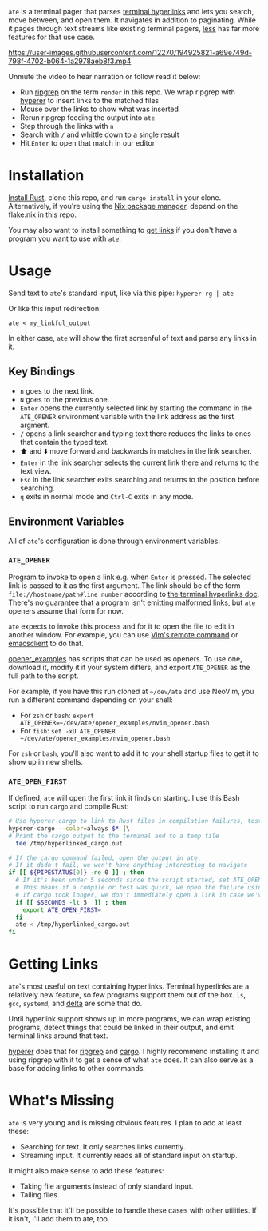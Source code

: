 `ate` is a terminal pager that parses [terminal hyperlinks] and lets you search, move between, and open them.
It navigates in addition to paginating.
While it pages through text streams like existing terminal pagers, [less] has far more features for that use case.

[terminal hyperlinks]: https://gist.github.com/egmontkob/eb114294efbcd5adb1944c9f3cb5feda
[less]: https://github.com/gwsw/less


https://user-images.githubusercontent.com/12270/194925821-a69e749d-798f-4702-b064-1a2978aeb8f3.mp4

Unmute the video to hear narration or follow read it below:

* Run [ripgrep] on the term `render` in this repo. We wrap ripgrep with [hyperer] to insert links to the matched files
* Mouse over the links to show what was inserted
* Rerun ripgrep feeding the output into `ate`
* Step through the links with `n`
* Search with `/` and whittle down to a single result
* Hit `Enter` to open that match in our editor

Installation
============
[Install Rust], clone this repo, and run `cargo install` in your clone.
Alternatively, if you're using the [Nix package manager], depend on the flake.nix in this repo.

[Install Rust]: https://www.rust-lang.org/tools/install
[Nix package manager]: https://nixos.org/manual/nix/stable/introduction.html

You may also want to install something to [get links] if you don't have a program you want to use with `ate`.

[get links]: #getting-links

Usage
=====
Send text to `ate`'s standard input, like via this pipe:
`hyperer-rg | ate`

Or like this input redirection:

`ate < my_linkful_output`
 
In either case, `ate` will show the first screenful of text and parse any links in it.

Key Bindings
------------
* `n` goes to the next link.
* `N` goes to the previous one.
* `Enter` opens the currently selected link by starting the command in the `ATE_OPENER` environment variable with the link address as the first argment.
* `/` opens a link searcher and typing text there reduces the links to ones that contain the typed text.
* ⬆️ and ⬇️ move forward and backwards in matches in the link searcher.
* `Enter` in the link searcher selects the current link there and returns to the text view.
* `Esc` in the link searcher exits searching and returns to the position before searching.
* `q` exits in normal mode and `Ctrl-C` exits in any mode.

Environment Variables
---------------------
All of `ate`'s configuration is done through environment variables:

### `ATE_OPENER`
Program to invoke to open a link e.g. when `Enter` is pressed. 
The selected link is passed to it as the first argument.
The link should be of the form `file://hostname/path#line number` according to [the terminal hyperlinks doc][terminal hyperlinks].
There's no guarantee that a program isn't emitting malformed links, but `ate` openers assume that form for now.

`ate` expects to invoke this process and for it to open the file to edit in another window.
For example, you can use [Vim's remote command][Vim remote] or [emacsclient] to do that.

[Vim remote]: https://vimdoc.sourceforge.net/htmldoc/remote.html#--remote
[emacsclient]: https://www.gnu.org/software/emacs/manual/html_node/emacs/Invoking-emacsclient.html

[opener_examples] has scripts that can be used as openers.
To use one, download it, modify it if your system differs, and export `ATE_OPENER` as the full path to the script.

[opener_examples]: https://github.com/groves/ate/tree/main/opener_examples

For example, if you have this run cloned at `~/dev/ate` and use NeoVim, you run a different command depending on your shell:
* For `zsh` or `bash`: `export ATE_OPENER=~/dev/ate/opener_examples/nvim_opener.bash`
* For `fish`: `set -xU ATE_OPENER ~/dev/ate/opener_examples/nvim_opener.bash`

For `zsh` or `bash`, you'll also want to add it to your shell startup files to get it to show up in new shells.

### `ATE_OPEN_FIRST`
If defined, `ate` will open the first link it finds on starting.
I use this Bash script to run `cargo` and compile Rust:

```bash
# Use hyperer-cargo to link to Rust files in compilation failures, test failures, and backtraces
hyperer-cargo --color=always $* |\
# Print the cargo output to the terminal and to a temp file
  tee /tmp/hyperlinked_cargo.out

# If the cargo command failed, open the output in ate.
# If it didn't fail, we won't have anything interesting to navigate
if [[ ${PIPESTATUS[0]} -ne 0 ]] ; then
  # If it's been under 5 seconds since the script started, set ATE_OPEN_FIRST
  # This means if a compile or test was quick, we open the failure using ATE_OPENER ASAP
  # If cargo took longer, we don't immediately open a link in case we've started doing something in our editor.
  if [[ $SECONDS -lt 5  ]] ; then
    export ATE_OPEN_FIRST=
  fi
  ate < /tmp/hyperlinked_cargo.out
fi
```

Getting Links
=============
`ate`'s most useful on text containing hyperlinks.
Terminal hyperlinks are a relatively new feature, so few programs support them out of the box.
`ls`, `gcc`, `systemd`, and [delta] are some that do.

[delta]: https://github.com/dandavison/delta

Until hyperlink support shows up in more programs, 
we can wrap existing programs, detect things that could be linked in their output, and emit terminal links around that text.

[hyperer] does that for [ripgrep] and [cargo].
I highly recommend installing it and using ripgrep with it to get a sense of what `ate` does.
It can also serve as a base for adding links to other commands.

[hyperer]: https://github.com/groves/hyperer
[ripgrep]: https://github.com/BurntSushi/ripgrep
[cargo]: https://doc.rust-lang.org/cargo/

What's Missing
==============
`ate` is very young and is missing obvious features. I plan to add at least these:
* Searching for text. It only searches links currently.
* Streaming input. It currently reads all of standard input on startup.

It might also make sense to add these features:
* Taking file arguments instead of only standard input.
* Tailing files.

It's possible that it'll be possible to handle these cases with other utilities.
If it isn't, I'll add them to ate, too.
